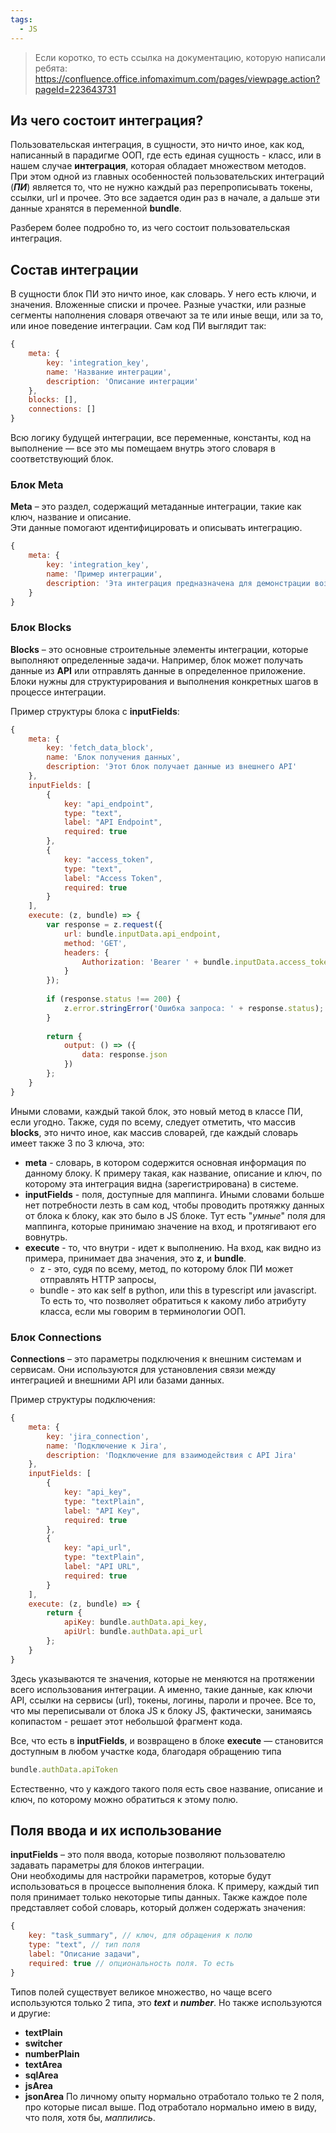 ```yaml
---
tags:
  - JS
---
```

>Если коротко, то есть ссылка на документацию, которую написали ребята:
> https://confluence.office.infomaximum.com/pages/viewpage.action?pageId=223643731

## Из чего состоит интеграция?
Пользовательская интеграция, в сущности, это ничто иное, как код, написанный в парадигме ООП, где есть единая сущность - класс, или в нашем случае **интеграция**, которая обладает множеством методов. 
При этом одной из главных особенностей пользовательских интеграций (***ПИ***) является то, что не нужно каждый раз перепрописывать токены, ссылки, url и прочее. Это все задается один раз в начале, а дальше эти данные хранятся в переменной **bundle**.

Разберем более подробно то, из чего состоит пользовательская интеграция.

## Состав интеграции
В сущности блок ПИ это ничто иное, как словарь. У него есть ключи, и значения. Вложенные списки и прочее. Разные участки, или разные сегменты наполнения словаря отвечают за те или иные вещи, или  за то, или иное поведение интеграции.
Сам код ПИ выглядит так:
```javascript
{
    meta: {
	    key: 'integration_key',
        name: 'Название интеграции',
        description: 'Описание интеграции'
    },
    blocks: [],
    connections: []
}
```
Всю логику будущей интеграции, все переменные, константы, код на выполнение — все это мы помещаем внутрь этого словаря в соответствующий блок.
### Блок Meta
**Meta** – это раздел, содержащий метаданные интеграции, такие как ключ, название и описание.  
Эти данные помогают идентифицировать и описывать интеграцию.

```js
{
    meta: {
        key: 'integration_key',
        name: 'Пример интеграции',
        description: 'Эта интеграция предназначена для демонстрации возможностей.'
    }
}
```

### Блок Blocks
**Blocks** – это основные строительные элементы интеграции, которые выполняют определенные задачи.
Например, блок может получать данные из **API** или отправлять данные в определенное приложение.
Блоки нужны для структурирования и выполнения конкретных шагов в процессе интеграции.

Пример структуры блока с **inputFields**:
```js
{
    meta: {
        key: 'fetch_data_block',
        name: 'Блок получения данных',
        description: 'Этот блок получает данные из внешнего API'
    },
    inputFields: [
        {
            key: "api_endpoint",
            type: "text",
            label: "API Endpoint",
            required: true
        },
        {
            key: "access_token",
            type: "text",
            label: "Access Token",
            required: true
        }
    ],
    execute: (z, bundle) => {
        var response = z.request({
            url: bundle.inputData.api_endpoint,
            method: 'GET',
            headers: {
                Authorization: 'Bearer ' + bundle.inputData.access_token
            }
        });
 
        if (response.status !== 200) {
            z.error.stringError('Ошибка запроса: ' + response.status);
        }
 
        return {
            output: () => ({
                data: response.json
            })
        };
    }
}
```
Иными словами, каждый такой блок, это новый метод в классе ПИ, если угодно. Также, судя по всему, следует отметить, что массив **blocks**, это ничто иное, как массив словарей, где каждый словарь имеет также 3 по 3 ключа, это:
* **meta** - словарь, в котором содержится основная информация по данному  блоку. К примеру такая, как название, описание и ключ, по которому эта интеграция видна (зарегистрирована) в системе.
* **inputFields** - поля, доступные для маппинга. Иными словами больше нет потребности лезть в сам код, чтобы проводить протяжку данных от блока к блоку, как это было в JS блоке. Тут есть "*умные*" поля для маппинга, которые принимаю значение на вход, и протягивают его вовнутрь.
* **execute** - то, что внутри - идет к выполнению. На вход, как видно из примера, принимает два значения, это **z**, и **bundle**. 
	* z - это, судя по всему, метод, по которому блок ПИ может отправлять HTTP запросы,
	* bundle - это как self в python, или this в typescript или javascript. То есть то, что позволяет обратиться к какому либо атрибуту класса, если мы говорим в терминологии  ООП.

### Блок Connections
**Connections** – это параметры подключения к внешним системам и сервисам.
Они используются для установления связи между интеграцией и внешними API или базами данных.

Пример структуры подключения:
```js
{
    meta: {
        key: 'jira_connection',
        name: 'Подключение к Jira',
        description: 'Подключение для взаимодействия с API Jira'
    },
    inputFields: [
        {
            key: "api_key",
            type: "textPlain",
            label: "API Key",
            required: true
        },
        {
            key: "api_url",
            type: "textPlain",
            label: "API URL",
            required: true
        }
    ],
    execute: (z, bundle) => {
        return {
            apiKey: bundle.authData.api_key,
            apiUrl: bundle.authData.api_url
        };
    }
}
```

Здесь указываются те значения, которые не меняются на протяжении всего использования интеграции. А именно, такие данные, как ключи API, ссылки на сервисы (url), токены, логины, пароли и прочее. 
Все то, что мы переписывали от блока JS к блоку JS, фактически, занимаясь копипастом - решает этот небольшой фрагмент кода. 

Все, что есть в **inputFields**, и возвращено в блоке **execute** — становится доступным в любом участке кода, благодаря обращению типа
```js 
bundle.authData.apiToken
```

Естественно, что у каждого такого поля есть свое название, описание и ключ, по которому можно обратиться к этому полю.

## Поля ввода и их использование
**inputFields** – это поля ввода, которые позволяют пользователю задавать параметры для блоков интеграции.  
Они необходимы для настройки параметров, которые будут использоваться в процессе выполнения блока. К примеру, каждый тип поля принимает только некоторые типы данных. 
Также каждое поле представляет собой словарь, который должен содержать значения:
```js
{
    key: "task_summary", // ключ, для обращения к полю
    type: "text", // тип поля
    label: "Описание задачи", 
    required: true // опциональность поля. То есть 
}
```

Типов полей существует великое множество, но чаще всего используются только 2 типа, это ***text*** и ***number***. Но также используются и другие:
* **textPlain**
* **switcher**
* **numberPlain**
* **textArea**
* **sqlArea**
* **jsArea**
* **jsonArea**
По личному опыту нормально отработало только те 2 поля, про которые писал выше. Под отработало нормально имею в виду, что поля, хотя бы, *маппились*.


